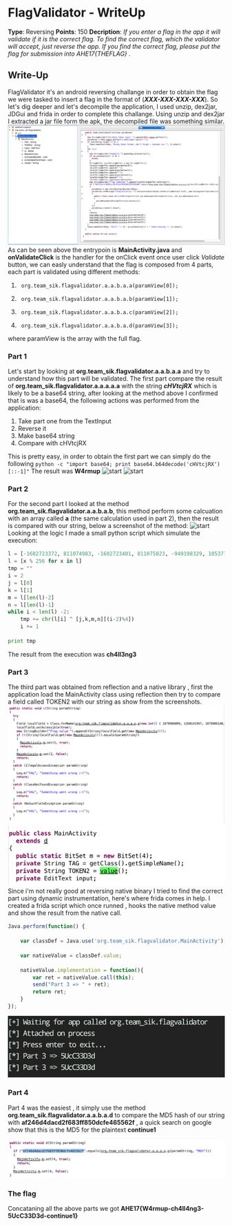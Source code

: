 # FlagValidator - WriteUp
**Type**: Reversing
**Points**: 150
**Decription**: *If you enter a flag in the app it will validate if it is the correct flag. To find the correct flag, which the validator will accept, just reverse the app. If you find the correct flag, please put the flag for submission into AHE17{THEFLAG} .*

## Write-Up
FlagValidator it's an android reversing challange in order to obtain the flag we were tasked to insert a flag in the format of (***XXX-XXX-XXX-XXX***).
So let's dig deeper and let's decompile the application, I used unzip, dex2jar, JDGui and frida in order to complete this challange. Using unzip and dex2jar I extracted a jar file form the apk, the decompiled file was something similar.
![start](images/main.png)
As can be seen above the entrypoin is **MainActivity.java** and **onValidateClick** is the handler for the onClick event once user click *Validate* button, we can easly understand that the flag is composed from 4 parts, each part is validated using different methods:

1)      org.team_sik.flagvalidator.a.a.b.a.a(paramView[0]);
2)      org.team_sik.flagvalidator.a.a.b.a.b(paramView[1]);
3)      org.team_sik.flagvalidator.a.a.b.a.c(paramView[2]);
4)      org.team_sik.flagvalidator.a.a.b.a.d(paramView[3]);

where paramView is the array with the full flag.
### Part 1
Let's start by looking at **org.team_sik.flagvalidator.a.a.b.a.a** and try to understand how this part will be validated. The first part compare the result of **org.team_sik.flagvalidator.a.a.a.a.a** with the string ***cHVtcjRX*** which is likely to be a base64 string, after looking at the method above I confirmed that is was a base64, the following actions was performed from the application:

1) Take part one from the TextInput
2) Reverse it
3) Make base64 string
4) Compare with cHVtcjRX

This is pretty easy, in order to obtain the first part we can simply do the following
```python -c "import base64; print base64.b64decode('cHVtcjRX')[::-1]"```
The result was **W4rmup**
![start](images/parte1_1.png)
![start](images/parte1_2.png)
### Part 2
For the second part I looked at the method **org.team_sik.flagvalidator.a.a.b.a.b**, this method perform some calcuation with an array called **a** (the same calculation used in part 2), then the result is compared with our string, below a screenshot of the method:
![start](images/parte2_1.png)
Looking at the logic I made a small python script which simulate the execution:
```python
l = [-1602723372, 811074983, -1602723401, 811075023, -949198329, 1053776347, -1602723400, 811074964, -949198243, 1053776336, -1602723353, -949198285, 1053776311]
l = [x % 256 for x in l]
tmp = ""
i = 2
j = l[0]
k = l[1]
m = l[len(l)-2]
n = l[len(l)-1]
while i < len(l) -2:
    tmp += chr(l[i] ^ [j,k,m,n][(i-2)%4])
    i += 1

print tmp
```
The result from the execution was **ch4ll3ng3**
### Part 3
The third part was obtained from reflection and a native library , first the application load the MainActivity class using reflection then try to compare a field called TOKEN2 with our string as show from the screenshots.
![start](images/parte3_1.png)
![start](images/parte3_2.png)
Since i'm not really good at reversing native binary I tried to find the correct part using dynamic instrumentation, here's where frida comes in help. I created a frida script which once runned , hooks the native method value and show the result from the native call.
```javascript
Java.perform(function() {

    var classDef = Java.use('org.team_sik.flagvalidator.MainActivity');

    var nativeValue = classDef.value;

    nativeValue.implementation = function(){
        var ret = nativeValue.call(this);
        send("Part 3 => " + ret);
        return ret;
    }
});
```
![start](images/part3_3.png)
### Part 4
Part 4 was the easiest , it simply use the method **org.team_sik.flagvalidator.a.a.b.a.d** to compare the MD5 hash of our string with **af246d4dacd2f683ff850dcfe465562f** , a quick search on google show that this is the MD5 for the plaintext **continue1**

![start](images/parte4_1.png)

### The flag
Concataning all the above parts we got **AHE17{W4rmup-ch4ll4ng3-5UcC33D3d-continue1}**

